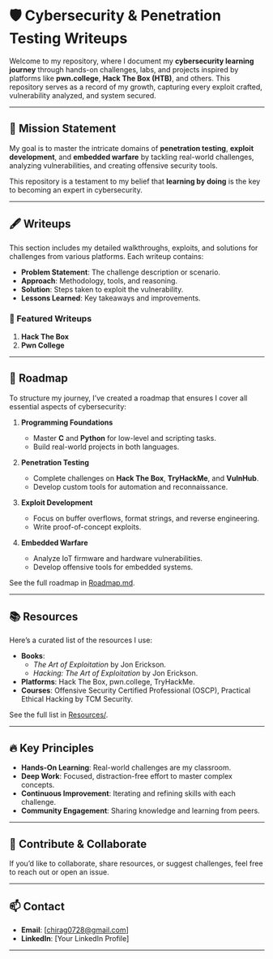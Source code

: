 # 🛡️ Cybersecurity & Penetration Testing Writeups

Welcome to my repository, where I document my **cybersecurity learning journey** through hands-on challenges, labs, and projects inspired by platforms like **pwn.college**, **Hack The Box (HTB)**, and others. This repository serves as a record of my growth, capturing every exploit crafted, vulnerability analyzed, and system secured.

---

## 🌟 Mission Statement

My goal is to master the intricate domains of **penetration testing**, **exploit development**, and **embedded warfare** by tackling real-world challenges, analyzing vulnerabilities, and creating offensive security tools.

This repository is a testament to my belief that **learning by doing** is the key to becoming an expert in cybersecurity.

---

## 🖋️ Writeups

This section includes my detailed walkthroughs, exploits, and solutions for challenges from various platforms. Each writeup contains:

- **Problem Statement**: The challenge description or scenario.
- **Approach**: Methodology, tools, and reasoning.
- **Solution**: Steps taken to exploit the vulnerability.
- **Lessons Learned**: Key takeaways and improvements.

### 📌 Featured Writeups
1. **Hack The Box**
2. **Pwn College**

---

## 🧭 Roadmap

To structure my journey, I’ve created a roadmap that ensures I cover all essential aspects of cybersecurity:

1. **Programming Foundations**
   - Master **C** and **Python** for low-level and scripting tasks.
   - Build real-world projects in both languages.

2. **Penetration Testing**
   - Complete challenges on **Hack The Box**, **TryHackMe**, and **VulnHub**.
   - Develop custom tools for automation and reconnaissance.

3. **Exploit Development**
   - Focus on buffer overflows, format strings, and reverse engineering.
   - Write proof-of-concept exploits.

4. **Embedded Warfare**
   - Analyze IoT firmware and hardware vulnerabilities.
   - Develop offensive tools for embedded systems.

See the full roadmap in [Roadmap.md](Roadmap.md).

---

## 📚 Resources

Here’s a curated list of the resources I use:
- **Books**: 
  - *The Art of Exploitation* by Jon Erickson.
  - *Hacking: The Art of Exploitation* by Jon Erickson.
- **Platforms**: Hack The Box, pwn.college, TryHackMe.
- **Courses**: Offensive Security Certified Professional (OSCP), Practical Ethical Hacking by TCM Security.

See the full list in [Resources/](Resources/).

---

## 🔥 Key Principles

- **Hands-On Learning**: Real-world challenges are my classroom.
- **Deep Work**: Focused, distraction-free effort to master complex concepts.
- **Continuous Improvement**: Iterating and refining skills with each challenge.
- **Community Engagement**: Sharing knowledge and learning from peers.


---

## 🤝 Contribute & Collaborate

If you’d like to collaborate, share resources, or suggest challenges, feel free to reach out or open an issue.

---

## 📫 Contact
- **Email**: [chirag0728@gmail.com]
- **LinkedIn**: [Your LinkedIn Profile]

---

